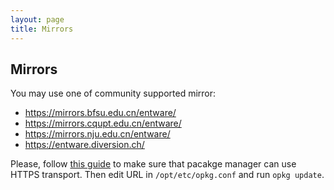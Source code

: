 ```yaml
---
layout: page
title: Mirrors
---
```


## Mirrors

You may use one of community supported mirror:

* https://mirrors.bfsu.edu.cn/entware/
* https://mirrors.cqupt.edu.cn/entware/
* https://mirrors.nju.edu.cn/entware/
* https://entware.diversion.ch/

Please, follow [this guide](https://github.com/Entware/Entware/wiki/Using-HTTPS-with-opkg) to make sure that pacakge manager can use HTTPS transport. Then edit URL in `/opt/etc/opkg.conf` and run `opkg update`.


